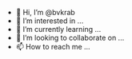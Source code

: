 - 👋 Hi, I’m @bvkrab
- 👀 I’m interested in ...
- 🌱 I’m currently learning ...
- 💞️ I’m looking to collaborate on ...
- 📫 How to reach me ...

<!---
bvkrab/bvkrab is a ✨ special ✨ repository because its `README.md` (this file) appears on your GitHub profile.
You can click the Preview link to take a look at your changes.
--->
